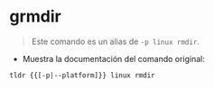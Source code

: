 # grmdir

> Este comando es un alias de `-p linux rmdir`.

- Muestra la documentación del comando original:

`tldr {{[-p|--platform]}} linux rmdir`
